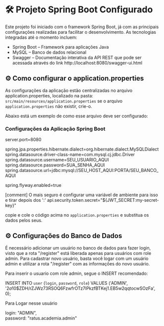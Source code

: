 
# 🛠️ Projeto Spring Boot Configurado

Este projeto foi iniciado com o framework Spring Boot, já com as principais configurações realizadas para facilitar o desenvolvimento. As tecnologias integradas até o momento incluem:

- Spring Boot – Framework para aplicações Java
- MySQL – Banco de dados relacional
- Swagger – Documentação interativa da API REST que pode ser acessada através do link http://localhost:8080/swagger-ui.html

## ⚙️ Como configurar o application.properties
As configurações da aplicação estão centralizadas no arquivo application.properties, localizado na pasta:
`src/main/resources/application.properties` se o arquivo `application.properties` não existir, crie-o.

Abaixo está um exemplo de como esse arquivo deve ser configurado:

### Configurações da Aplicação Spring Boot

server.port=8080

spring.jpa.properties.hibernate.dialect=org.hibernate.dialect.MySQLDialect
spring.datasource.driver-class-name=com.mysql.cj.jdbc.Driver
spring.datasource.username=SEU_USUARIO_AQUI
spring.datasource.password=SUA_SENHA_AQUI
spring.datasource.url=jdbc:mysql://SEU_HOST_AQUI:PORTA/SEU_BANCO_AQUI

spring.flyway.enabled=true

[comment] O mais seguro é configurar uma variável de ambiente para isso e tirar depois dos ':'
api.security.token.secret="${JWT_SECRET:my-secret-key}"

copie e cole o código acima no `application.properties` e substitua os dados pelos seus.

## ⚙️ Configurações do Banco de Dados

É necessário adicionar um usuário no banco de dados para fazer login, visto que a rota "/register" está liberada apenas para usuários com role admin. Para cadastrar novo usuário, basta você logar com um usuário admin e utilizar a rota "/register" com as informações do novo usuário.

Para inserir o usuario com role admin, segue o INSERT recomendado:

INSERT INTO `user` (`login`, `password`, `role`) VALUES
('ADMIN', '$2a$10$ZDH/rZJWz73RSOQ6FzwfrOTz7lPkzfBTKej1.EB5w2qqtocwSOzFa', 0);

Para Logar nesse usuário

login: "ADMIN", </br>
password: "ratus.academia.admin"